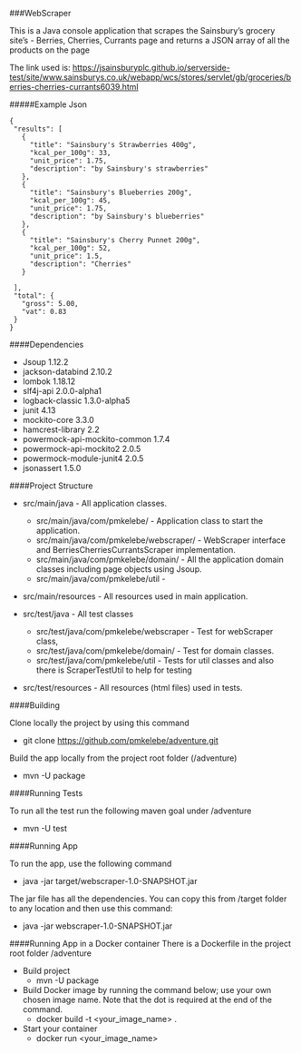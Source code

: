 ###WebScraper

This is a Java console application that scrapes the Sainsbury’s grocery site’s - Berries, Cherries, Currants page and returns a JSON array of all the products on the page

The link used is: https://jsainsburyplc.github.io/serverside-test/site/www.sainsburys.co.uk/webapp/wcs/stores/servlet/gb/groceries/berries-cherries-currants6039.html

#####Example Json
 ```
{
  "results": [
    {
      "title": "Sainsbury's Strawberries 400g",
      "kcal_per_100g": 33,
      "unit_price": 1.75,
      "description": "by Sainsbury's strawberries"
    },
    {
      "title": "Sainsbury's Blueberries 200g",
      "kcal_per_100g": 45,
      "unit_price": 1.75,
      "description": "by Sainsbury's blueberries"
    },
    {
      "title": "Sainsbury's Cherry Punnet 200g",
      "kcal_per_100g": 52,
      "unit_price": 1.5,
      "description": "Cherries"
    }

  ],
  "total": {
    "gross": 5.00,
    "vat": 0.83
  }
}
```
####Dependencies 
- Jsoup 1.12.2
- jackson-databind 2.10.2
- lombok 1.18.12
- slf4j-api 2.0.0-alpha1
- logback-classic 1.3.0-alpha5
- junit 4.13
- mockito-core 3.3.0
- hamcrest-library 2.2
- powermock-api-mockito-common 1.7.4
- powermock-api-mockito2 2.0.5
- powermock-module-junit4 2.0.5
- jsonassert 1.5.0


####Project Structure
- src/main/java - All application classes.
  - src/main/java/com/pmkelebe/ - Application class to start the application.
  - src/main/java/com/pmkelebe/webscraper/ - WebScraper interface and BerriesCherriesCurrantsScraper implementation.
  - src/main/java/com/pmkelebe/domain/ - All the application domain classes including page objects using Jsoup.
  - src/main/java/com/pmkelebe/util -

- src/main/resources - All resources used in main application.

- src/test/java - All test classes
  - src/test/java/com/pmkelebe/webscraper - Test for webScraper class, 
  - src/test/java/com/pmkelebe/domain/ - Test for domain classes.
  - src/test/java/com/pmkelebe/util - Tests for util classes and also there is ScraperTestUtil to help for testing 

- src/test/resources - All resources (html files) used in tests.

####Building

Clone locally the project by using this command
- git clone https://github.com/pmkelebe/adventure.git

Build the app locally from the project root folder (/adventure)
- mvn -U package

####Running Tests

To run all the test run the following maven goal under /adventure 
- mvn -U test

####Running App

To run the app, use the following command
- java -jar target/webscraper-1.0-SNAPSHOT.jar

The jar file has all the dependencies. You can copy this from /target folder to any location and then use this command:
- java -jar webscraper-1.0-SNAPSHOT.jar

####Running App in a Docker container
There is a Dockerfile in the project root folder /adventure
- Build project
  - mvn -U package
- Build  Docker image by running the command below; use your own chosen image name.
 Note that the dot is required at the end of the command.
  - docker build -t <your_image_name> . 
- Start your container 
  - docker run  <your_image_name>